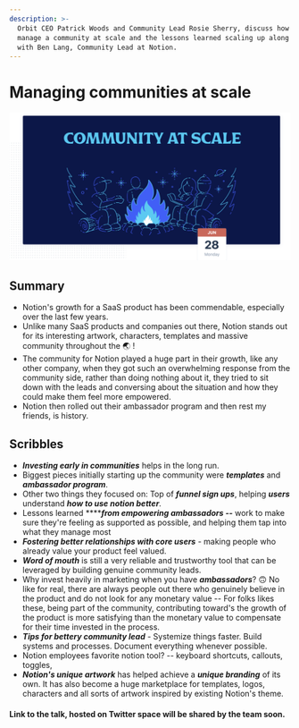 ```yaml
---
description: >-
  Orbit CEO Patrick Woods and Community Lead Rosie Sherry, discuss how you
  manage a community at scale and the lessons learned scaling up along the way
  with Ben Lang, Community Lead at Notion.
---
```


# Managing communities at scale

![](../.gitbook/assets/image.png)

## Summary

* Notion's growth for a SaaS product has been commendable, especially over the last few years. 
* Unlike many SaaS products and companies out there, Notion stands out for its interesting artwork, characters, templates and massive community throughout the 🌏 ! 
* The community for Notion played a huge part in their growth, like any other company, when they got such an overwhelming response from the community side, rather than doing nothing about it, they tried to sit down with the leads and conversing about the situation and how they could make them feel more empowered. 
* Notion then rolled out their ambassador program and then rest my friends, is history. 

## Scribbles

* _**Investing early in communities**_ helps in the long run. 
* Biggest pieces initially starting up the community were _**templates**_ and _**ambassador program**_. 
* Other two things they focused on: Top of _**funnel sign ups**_, helping _**users**_ understand _**how to use notion better**_.
* Lessons learned ****_**from empowering ambassadors --**_ work to make sure they're feeling as supported as possible, and helping them tap into what they manage most
* _**Fostering better relationships with core users**_ - making people who already value your product feel valued.
* _**Word of mouth**_ is still a very reliable and trustworthy tool that can be leveraged by building genuine community leads. 
* Why invest heavily in marketing when you have _**ambassadors**_? 🙃  No like for real, there are always people out there who genuinely believe in the product and do not look for any monetary value -- For folks likes these, being part of the community, contributing toward's the growth of the product is more satisfying than the monetary value to compensate for their time invested in the process. 
* _**Tips for bettery community lead**_ - Systemize things faster. Build systems and processes. Document everything whenever possible.
* Notion employees favorite notion tool? -- keyboard shortcuts, callouts, toggles, 
* _**Notion's unique artwork**_ has helped achieve a _**unique branding**_ of its own. It has also become a huge marketplace for templates, logos, characters and all sorts of artwork inspired by existing Notion's theme.   

#### Link to the talk, hosted on Twitter space will be shared by the team soon. 

